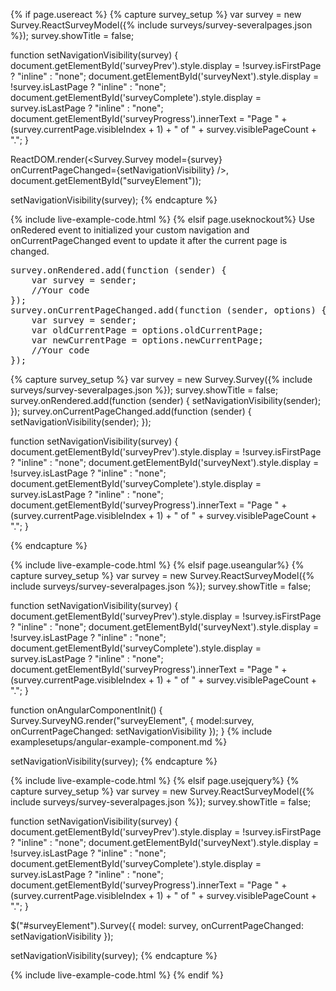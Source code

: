 {% if page.usereact %}
{% capture survey_setup %}
var survey = new Survey.ReactSurveyModel({% include surveys/survey-severalpages.json %});
survey.showTitle = false;

function setNavigationVisibility(survey) {
    document.getElementById('surveyPrev').style.display = !survey.isFirstPage ? "inline" : "none";
    document.getElementById('surveyNext').style.display = !survey.isLastPage ? "inline" : "none";
    document.getElementById('surveyComplete').style.display = survey.isLastPage ? "inline" : "none";
    document.getElementById('surveyProgress').innerText = "Page " + (survey.currentPage.visibleIndex + 1) + " of " + survey.visiblePageCount + ".";
}

ReactDOM.render(<Survey.Survey model={survey} onCurrentPageChanged={setNavigationVisibility} />, document.getElementById("surveyElement"));

setNavigationVisibility(survey);
{% endcapture %}

{% include live-example-code.html %}
{% elsif page.useknockout%}
Use onRedered event to initialized your custom navigation and onCurrentPageChanged event to update it after the current page is changed.
<pre class="brush:js">
survey.onRendered.add(function (sender) {
    var survey = sender;
    //Your code
});
survey.onCurrentPageChanged.add(function (sender, options) {
    var survey = sender;
    var oldCurrentPage = options.oldCurrentPage;
    var newCurrentPage = options.newCurrentPage;
    //Your code
});
</pre>

{% capture survey_setup %}
var survey = new Survey.Survey({% include surveys/survey-severalpages.json %});
survey.showTitle = false;
survey.onRendered.add(function (sender) {
    setNavigationVisibility(sender);
});
survey.onCurrentPageChanged.add(function (sender) {
    setNavigationVisibility(sender);
});

function setNavigationVisibility(survey) {
    document.getElementById('surveyPrev').style.display = !survey.isFirstPage ? "inline" : "none";
    document.getElementById('surveyNext').style.display = !survey.isLastPage ? "inline" : "none";
    document.getElementById('surveyComplete').style.display = survey.isLastPage ? "inline" : "none";
    document.getElementById('surveyProgress').innerText = "Page " + (survey.currentPage.visibleIndex + 1) + " of " + survey.visiblePageCount + ".";
}

{% endcapture %}

{% include live-example-code.html %}
{% elsif page.useangular%}
{% capture survey_setup %}
var survey = new Survey.ReactSurveyModel({% include surveys/survey-severalpages.json %});
survey.showTitle = false;

function setNavigationVisibility(survey) {
    document.getElementById('surveyPrev').style.display = !survey.isFirstPage ? "inline" : "none";
    document.getElementById('surveyNext').style.display = !survey.isLastPage ? "inline" : "none";
    document.getElementById('surveyComplete').style.display = survey.isLastPage ? "inline" : "none";
    document.getElementById('surveyProgress').innerText = "Page " + (survey.currentPage.visibleIndex + 1) + " of " + survey.visiblePageCount + ".";
}

function onAngularComponentInit() {
    Survey.SurveyNG.render("surveyElement", {
        model:survey,
        onCurrentPageChanged: setNavigationVisibility
    });
}
{% include examplesetups/angular-example-component.md %}

setNavigationVisibility(survey);
{% endcapture %}

{% include live-example-code.html %}
{% elsif page.usejquery%}
{% capture survey_setup %}
var survey = new Survey.ReactSurveyModel({% include surveys/survey-severalpages.json %});
survey.showTitle = false;

function setNavigationVisibility(survey) {
    document.getElementById('surveyPrev').style.display = !survey.isFirstPage ? "inline" : "none";
    document.getElementById('surveyNext').style.display = !survey.isLastPage ? "inline" : "none";
    document.getElementById('surveyComplete').style.display = survey.isLastPage ? "inline" : "none";
    document.getElementById('surveyProgress').innerText = "Page " + (survey.currentPage.visibleIndex + 1) + " of " + survey.visiblePageCount + ".";
}

$("#surveyElement").Survey({
    model: survey,
    onCurrentPageChanged: setNavigationVisibility
});

setNavigationVisibility(survey);
{% endcapture %}

{% include live-example-code.html %}
{% endif %}